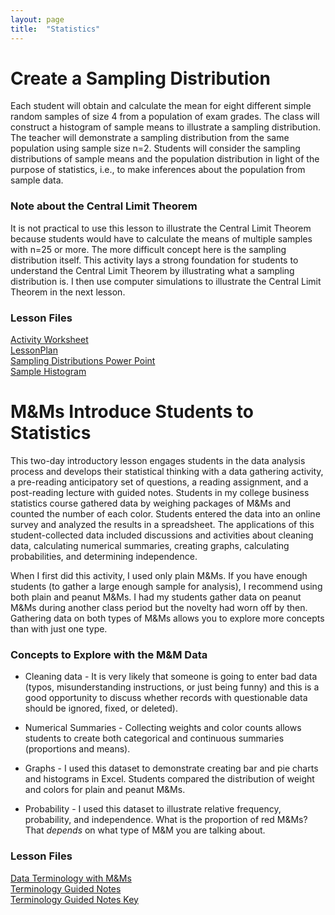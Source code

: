 ```yaml
---
layout: page
title:  "Statistics"
---
```


# Create a Sampling Distribution

Each student will obtain and calculate the mean for eight different simple random samples of size 4 from a population of exam grades. The class will construct a histogram of sample means to illustrate a sampling distribution. The teacher will demonstrate a sampling distribution from the same population using sample size n=2. Students will consider the sampling distributions of sample means and the population distribution in light of the purpose of statistics, i.e., to make inferences about the population from sample data.

### Note about the Central Limit Theorem

It is not practical to use this lesson to illustrate the Central Limit Theorem because students would have to calculate the means of multiple samples with n=25 or more. The more difficult concept here is the sampling distribution itself. This activity lays a strong foundation for students to understand the Central Limit Theorem by illustrating what a sampling distribution is. I then use computer simulations to illustrate the Central Limit Theorem in the next lesson.

### Lesson Files

<a href="https://lisasteaching.github.io/portfolio_teaching/pdf-files/SamplingDistribution_Activity.pdf" target="_blank">Activity Worksheet</a><br/>
<a href="https://lisasteaching.github.io/portfolio_teaching/pdf-files/SamplingDistribution_LessonPlan.pdf" target="_blank">LessonPlan</a><br/>
<a href="https://lisasteaching.github.io/portfolio_teaching/ppsx-files/SamplingDistributions.pptx" target="_blank">Sampling Distributions Power Point</a><br/>
<a href="https://lisasteaching.github.io/portfolio_teaching/pdf-files/SamplingDistribution_histogram-243-samples.pdf" target="_blank">Sample Histogram</a>

# M&Ms Introduce Students to Statistics

This two-day introductory lesson engages students in the data analysis process and develops their statistical thinking with a data gathering activity, a pre-reading anticipatory set of questions, a reading assignment, and a post-reading lecture with guided notes. Students in my college business statistics course gathered data by weighing packages of M&amp;Ms and counted the number of each color. Students entered the data into an online survey and analyzed the results in a spreadsheet. The applications of this student-collected data included discussions and activities about cleaning data, calculating numerical summaries, creating graphs, calculating probabilities, and determining independence.

When I first did this activity, I used only plain M&amp;Ms. If you have enough students (to gather a large enough sample for analysis), I recommend using both plain and peanut M&amp;Ms. I had my students gather data on peanut M&amp;Ms during another class period but the novelty had worn off by then. Gathering data on both types of M&amp;Ms allows you to explore more concepts than with just one type. 

### Concepts to Explore with the M&amp;M Data

* Cleaning data - It is very likely that someone is going to enter bad data (typos, misunderstanding instructions, or just being funny) and this is a good opportunity to discuss whether records with questionable data should be ignored, fixed, or deleted).

* Numerical Summaries - Collecting weights and color counts allows students to create both categorical and continuous summaries (proportions and means).

* Graphs - I used this dataset to demonstrate creating bar and pie charts and histograms in Excel. Students compared the distribution of weight and colors for plain and peanut M&amp;Ms.

* Probability - I used this dataset to illustrate relative frequency, probability, and independence. What is the proportion of red M&amp;Ms? That <em>depends</em> on what type of M&amp;M you are talking about.

### Lesson Files
<a href="https://lisasteaching.github.io/portfolio_teaching/doc-files/Pre-Reading-Anticipatory-Set.docx">Data Terminology with M&amp;Ms</a><br />
<a href="https://lisasteaching.github.io/portfolio_teaching/doc-files/Terminology-Guided-Notes.docx">Terminology Guided Notes</a><br />
<a href="https://lisasteaching.github.io/portfolio_teaching/doc-files/Terminology-Guided-Notes-Key.docx">Terminology Guided Notes Key</a>
